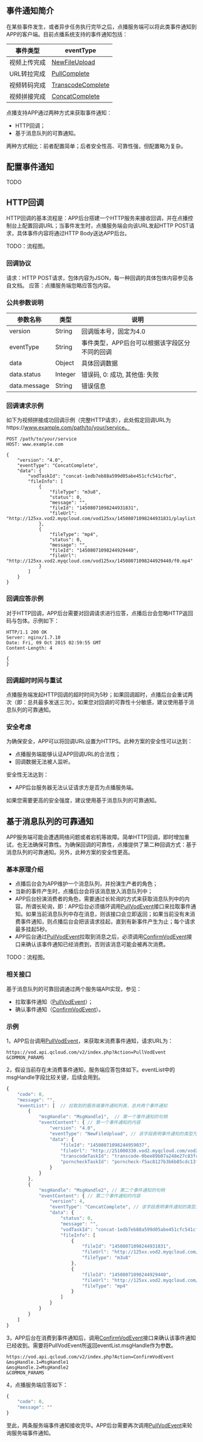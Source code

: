 ## 事件通知简介

在某些事件发生，或者异步任务执行完毕之后，点播服务端可以将此类事件通知到APP的客户端。目前点播系统支持的事件通知包括：

| 事件类型 | eventType |
|---------|---------|
| 视频上传完成 | [NewFileUpload](/document/product/266/7830) |
| URL转拉完成 | [PullComplete](/document/product/266/7831) |
| 视频转码完成 | [TranscodeComplete](/document/product/266/7832) |
| 视频拼接完成 | [ConcatComplete](/document/product/266/7834) |

点播支持APP通过两种方式来获取事件通知：

- HTTP回调；
- 基于消息队列的可靠通知。

两种方式相比：前者配置简单；后者安全性高、可靠性强，但配置略为复杂。

## 配置事件通知
TODO

## HTTP回调

HTTP回调的基本流程是：APP后台搭建一个HTTP服务来接收回调，并在点播控制台上配置回调URL；当事件发生时，点播服务端会向该URL发起HTTP POST请求，具体事件内容将通过HTTP Body送达APP后台。

TODO：流程图。

### 回调协议
请求：HTTP POST请求，包体内容为JSON，每一种回调的具体包体内容参见各自文档。
应答：点播服务端忽略应答包内容。

### 公共参数说明

| 参数名称 | 类型 | 说明 |
|---------|---------|---------|
| version | String | 回调版本号，固定为4.0 |
| eventType | String | 事件类型，APP后台可以根据该字段区分不同的回调 |
| data | Object | 具体回调数据 |
| data.status | Integer | 错误码, 0: 成功, 其他值: 失败 |
| data.message | String | 错误信息  |

### 回调请求示例

如下为视频拼接成功回调示例（完整HTTP请求），此处假定回调URL为https://www.example.com/path/to/your/service。

```
POST /path/to/your/service
HOST: www.example.com

{
    "version": "4.0",
    "eventType": "ConcatComplete",
    "data": {
        "vodTaskId": "concat-1edb7eb88a599d05abe451cfc541cfbd",
        "fileInfo": [
            {
                "fileType": "m3u8",
                "status": 0,
                "message": "",
                "fileId": "14508071098244931831",
                "fileUrl": "http://125xx.vod2.myqcloud.com/vod125xx/14508071098244931831/playlist.f6.m3u8"
            },
            {
                "fileType": "mp4",
                "status": 0,
                "message": "",
                "fileId": "14508071098244929440",
                "fileUrl": "http://125xx.vod2.myqcloud.com/vod125xx/14508071098244929440/f0.mp4"
            }
        ]
    }
}
```

### 回调应答示例

对于HTTP回调，APP后台需要对回调请求进行应答，点播后台会忽略HTTP返回码与包体。示例如下：

```
HTTP/1.1 200 OK
Server: nginx/1.7.10
Date: Fri, 09 Oct 2015 02:59:55 GMT
Content-Length: 4

{
}
```

### 回调超时时间与重试
点播服务端发起HTTP回调的超时时间为5秒；如果回调超时，点播后台会重试两次（即：总共最多发送三次）。如果您对回调的可靠性十分敏感，建议使用基于消息队列的可靠通知。

### 安全考虑
为确保安全，APP可以将回调URL设置为HTTPS。此种方案的安全性可以达到：
- 点播服务端能够认证APP回调URL的合法性；
- 回调数据无法被人监听。

安全性无法达到：
- APP后台服务器无法认证请求方是否为点播服务端。

如果您需要更高的安全强度，建议使用基于消息队列的可靠通知。

## 基于消息队列的可靠通知

APP服务端可能会遭遇网络问题或者宕机等故障。简单HTTP回调，即时增加重试，也无法确保可靠性。为确保回调的可靠性，点播提供了第二种回调方式：基于消息队列的可靠通知。另外，此种方案的安全性更高。

### 基本原理介绍

- 点播后台会为APP维护一个消息队列，并扮演生产者的角色；
- 当新的事件产生时，点播后台会将该消息放入消息队列中；
- APP后台扮演消费者的角色，需要通过长轮询的方式来获取消息队列中的内容。所谓长轮询，即：APP后台必须循环调用[PullVodEvent](/document/product/266/7818)接口来拉取事件通知。如果当前消息队列中存在消息，则该接口会立即返回；如果当前没有未消费事件通知，则点播后台会把该请求挂起，直到有新事件产生为止；每个请求最多挂起5秒。
- APP后台通过[PullVodEvent](/document/product/266/7818)拉取到消息之后，必须调用[ConfirmVodEvent](/document/product/266/7819)接口来确认该事件通知已经消费到，否则该消息可能会被再次消费。

TODO：流程图。

### 相关接口
基于消息队列的可靠回调通过两个服务端API实现，参见：
- 拉取事件通知（[PullVodEvent](/document/product/266/7818)）；
- 确认事件通知（[ConfirmVodEvent](/document/product/266/7819)）。

### 示例

1，APP后台调用[PullVodEvent](/document/product/266/7818)，来获取未消费事件通知，请求URL为：

```
https://vod.api.qcloud.com/v2/index.php?Action=PullVodEvent
&COMMON_PARAMS
```

2，假设当前存在未消费事件通知，服务端应答包体如下。eventList中的msgHandle字段比较关键，后续会用到。

```javascript
{
    "code": 0,
    "message": "",
    "eventList": [  // 拉取到的服务端事件通知列表，总共两个事件通知
        {
            "msgHandle": "MsgHandle1",  // 第一个事件通知的句柄
            "eventContent": { // 第一个事件通知的内容
                "version": "4.0",
                "eventType": "NewFileUpload", // 该字段表明事件通知的类型为“视频上传完成”
                "data": {
                    "fileId": "14508071098244959037",
                    "fileUrl": "http://251000330.vod2.myqcloud.com/vod251000330/14508071098244959037/f0.flv",
                    "transcodeTaskId": "transcode-0bee89b07a248e27c83fc3d5951213c1",
                    "porncheckTaskId": "porncheck-f5ac8127b3b6b85cdc13f237c6005d80"
                }
            }
        },
        {
            "msgHandle": "MsgHandle2", // 第二个事件通知的句柄
            "eventContent": { // 第二个事件通知的内容
                "version": 4,
                "eventType": "ConcatComplete", // 该字段表明事件通知的类型为“视频拼接完成”
                "data": {
                    "status": 0,
                    "message": "",
                    "vodTaskId": "concat-1edb7eb88a599d05abe451cfc541cfbd",
                    "fileInfo": [
                        {
                            "fileId": "14508071098244931831",
                            "fileUrl": "http://125xx.vod2.myqcloud.com/vod125xx/14508071098244931831/playlist.f6.m3u8",
                            "fileType": "m3u8"
                        },
                        {
                            "fileId": "14508071098244929440",
                            "fileUrl": "http://125xx.vod2.myqcloud.com/vod125xx/14508071098244929440/f0.mp4",
                            "fileType": "mp4"
                        }
                    ]
                }
            }
        }
    ]
}
```

3，APP后台在消费到事件通知后，调用[ConfirmVodEvent](/document/product/266/7819)接口来确认该事件通知已经收到。需要将PullVodEvent所返回eventList.msgHandle作为参数。

```
https://vod.api.qcloud.com/v2/index.php?Action=ConfirmVodEvent
&msgHandle.1=MsgHandle1
&msgHandle.2=MsgHandle2
&COMMON_PARAMS
```

4，点播服务端应答如下：

```javascript
{
    "code": 0,
    "message": ""
}
```

至此，两条服务端事件通知接收完毕。APP后台需要再次调用[PullVodEvent](/document/product/266/7818)来轮询服务端事件通知。